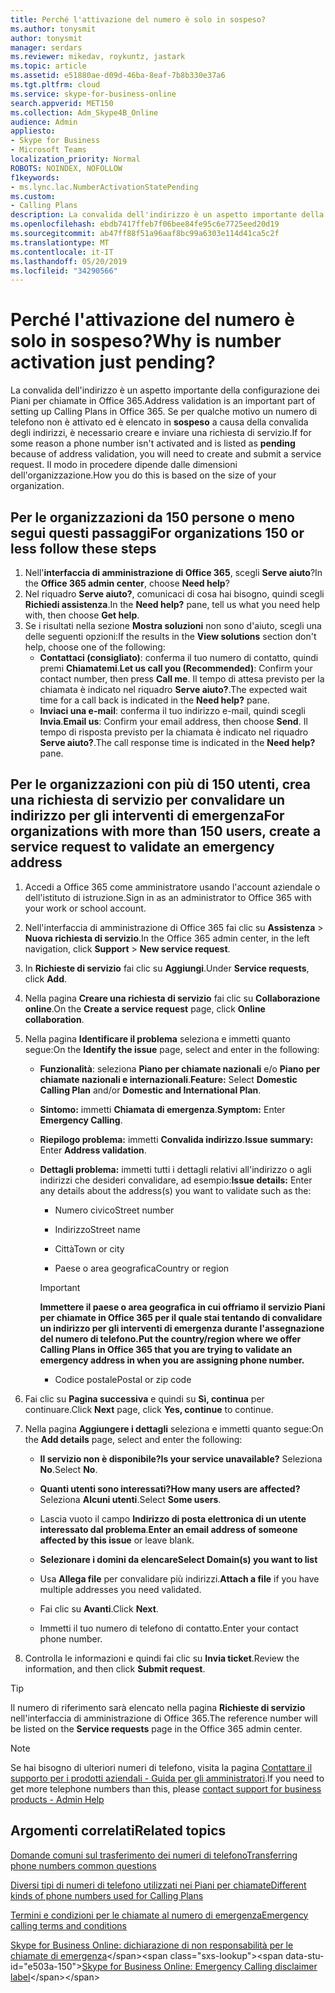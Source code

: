 ```yaml
---
title: Perché l'attivazione del numero è solo in sospeso?
ms.author: tonysmit
author: tonysmit
manager: serdars
ms.reviewer: mikedav, roykuntz, jastark
ms.topic: article
ms.assetid: e51880ae-d09d-46ba-8eaf-7b8b330e37a6
ms.tgt.pltfrm: cloud
ms.service: skype-for-business-online
search.appverid: MET150
ms.collection: Adm_Skype4B_Online
audience: Admin
appliesto:
- Skype for Business
- Microsoft Teams
localization_priority: Normal
ROBOTS: NOINDEX, NOFOLLOW
f1keywords:
- ms.lync.lac.NumberActivationStatePending
ms.custom:
- Calling Plans
description: La convalida dell'indirizzo è un aspetto importante della configurazione dei Piani per chiamate in Office 365. Fornisce all'utente dell'organizzazione un indirizzo per le chiamate per gli interventi di emergenza, che potrà essere usato dai servizi di emergenza.
ms.openlocfilehash: ebdb7417ffeb7f06bee84fe95c6e7725eed20d19
ms.sourcegitcommit: ab47ff88f51a96aaf8bc99a6303e114d41ca5c2f
ms.translationtype: MT
ms.contentlocale: it-IT
ms.lasthandoff: 05/20/2019
ms.locfileid: "34290566"
---
```

# <a name="why-is-number-activation-just-pending"></a><span data-ttu-id="e503a-104">Perché l'attivazione del numero è solo in sospeso?</span><span class="sxs-lookup"><span data-stu-id="e503a-104">Why is number activation just pending?</span></span>

<span data-ttu-id="e503a-105">La convalida dell'indirizzo è un aspetto importante della configurazione dei Piani per chiamate in Office 365.</span><span class="sxs-lookup"><span data-stu-id="e503a-105">Address validation is an important part of setting up Calling Plans in Office 365.</span></span> <span data-ttu-id="e503a-106">Se per qualche motivo un numero di telefono non è attivato ed è elencato in **sospeso** a causa della convalida degli indirizzi, è necessario creare e inviare una richiesta di servizio.</span><span class="sxs-lookup"><span data-stu-id="e503a-106">If for some reason a phone number isn't activated and is listed as **pending** because of address validation, you will need to create and submit a service request.</span></span> <span data-ttu-id="e503a-107">Il modo in procedere dipende dalle dimensioni dell'organizzazione.</span><span class="sxs-lookup"><span data-stu-id="e503a-107">How you do this is based on the size of your organization.</span></span>
  
## <a name="for-organizations-150-or-less-follow-these-steps"></a><span data-ttu-id="e503a-108">Per le organizzazioni da 150 persone o meno segui questi passaggi</span><span class="sxs-lookup"><span data-stu-id="e503a-108">For organizations 150 or less follow these steps</span></span>
1. <span data-ttu-id="e503a-109">Nell'**interfaccia di amministrazione di Office 365**, scegli **Serve aiuto**?</span><span class="sxs-lookup"><span data-stu-id="e503a-109">In the **Office 365 admin center**, choose **Need help**?</span></span>
2. <span data-ttu-id="e503a-110">Nel riquadro **Serve aiuto?**, comunicaci di cosa hai bisogno, quindi scegli **Richiedi assistenza**.</span><span class="sxs-lookup"><span data-stu-id="e503a-110">In the **Need help?** pane, tell us what you need help with, then choose **Get help**.</span></span>
3. <span data-ttu-id="e503a-111">Se i risultati nella sezione **Mostra soluzioni** non sono d'aiuto, scegli una delle seguenti opzioni:</span><span class="sxs-lookup"><span data-stu-id="e503a-111">If the results in the **View solutions** section don't help, choose one of the following:</span></span>
    - <span data-ttu-id="e503a-112">**Contattaci (consigliato)**: conferma il tuo numero di contatto, quindi premi **Chiamatemi**.</span><span class="sxs-lookup"><span data-stu-id="e503a-112">**Let us call you (Recommended)**: Confirm your contact number, then press **Call me**.</span></span> <span data-ttu-id="e503a-113">Il tempo di attesa previsto per la chiamata è indicato nel riquadro **Serve aiuto?**.</span><span class="sxs-lookup"><span data-stu-id="e503a-113">The expected wait time for a call back is indicated in the **Need help?** pane.</span></span>
    - <span data-ttu-id="e503a-114">**Inviaci una e-mail**: conferma il tuo indirizzo e-mail, quindi scegli **Invia**.</span><span class="sxs-lookup"><span data-stu-id="e503a-114">**Email us**: Confirm your email address, then choose **Send**.</span></span> <span data-ttu-id="e503a-115">Il tempo di risposta previsto per la chiamata è indicato nel riquadro **Serve aiuto?**.</span><span class="sxs-lookup"><span data-stu-id="e503a-115">The call response time is indicated in the **Need help?** pane.</span></span>

## <a name="for-organizations-with-more-than-150-users-create-a-service-request-to-validate-an-emergency-address"></a><span data-ttu-id="e503a-116">Per le organizzazioni con più di 150 utenti, crea una richiesta di servizio per convalidare un indirizzo per gli interventi di emergenza</span><span class="sxs-lookup"><span data-stu-id="e503a-116">For organizations with more than 150 users, create a service request to validate an emergency address</span></span>

1. <span data-ttu-id="e503a-117">Accedi a Office 365 come amministratore usando l'account aziendale o dell'istituto di istruzione.</span><span class="sxs-lookup"><span data-stu-id="e503a-117">Sign in as an administrator to Office 365 with your work or school account.</span></span>
    
2. <span data-ttu-id="e503a-118">Nell'interfaccia di amministrazione di Office 365 fai clic su **Assistenza** > **Nuova richiesta di servizio**.</span><span class="sxs-lookup"><span data-stu-id="e503a-118">In the Office 365 admin center, in the left navigation, click **Support** > **New service request**.</span></span>
    
3. <span data-ttu-id="e503a-119">In **Richieste di servizio** fai clic su **Aggiungi**.</span><span class="sxs-lookup"><span data-stu-id="e503a-119">Under **Service requests**, click **Add**.</span></span>
    
4. <span data-ttu-id="e503a-120">Nella pagina **Creare una richiesta di servizio** fai clic su **Collaborazione online**.</span><span class="sxs-lookup"><span data-stu-id="e503a-120">On the **Create a service request** page, click **Online collaboration**.</span></span>
    
5. <span data-ttu-id="e503a-121">Nella pagina **Identificare il problema** seleziona e immetti quanto segue:</span><span class="sxs-lookup"><span data-stu-id="e503a-121">On the **Identify the issue** page, select and enter in the following:</span></span>
    
   - <span data-ttu-id="e503a-122">**Funzionalità**: seleziona **Piano per chiamate nazionali** e/o **Piano per chiamate nazionali e internazionali**.</span><span class="sxs-lookup"><span data-stu-id="e503a-122">**Feature:** Select **Domestic Calling Plan** and/or **Domestic and International Plan**.</span></span>
    
   - <span data-ttu-id="e503a-123">**Sintomo:** immetti **Chiamata di emergenza**.</span><span class="sxs-lookup"><span data-stu-id="e503a-123">**Symptom:** Enter **Emergency Calling**.</span></span>
    
   - <span data-ttu-id="e503a-124">**Riepilogo problema:** immetti **Convalida indirizzo**.</span><span class="sxs-lookup"><span data-stu-id="e503a-124">**Issue summary:** Enter **Address validation**.</span></span>
    
   - <span data-ttu-id="e503a-125">**Dettagli problema:** immetti tutti i dettagli relativi all'indirizzo o agli indirizzi che desideri convalidare, ad esempio:</span><span class="sxs-lookup"><span data-stu-id="e503a-125">**Issue details:** Enter any details about the address(s) you want to validate such as the:</span></span>
    
      - <span data-ttu-id="e503a-126">Numero civico</span><span class="sxs-lookup"><span data-stu-id="e503a-126">Street number</span></span>
    
      - <span data-ttu-id="e503a-127">Indirizzo</span><span class="sxs-lookup"><span data-stu-id="e503a-127">Street name</span></span>
    
      - <span data-ttu-id="e503a-128">Città</span><span class="sxs-lookup"><span data-stu-id="e503a-128">Town or city</span></span>
    
      - <span data-ttu-id="e503a-129">Paese o area geografica</span><span class="sxs-lookup"><span data-stu-id="e503a-129">Country or region</span></span>
    
     > [!IMPORTANT]
     > <span data-ttu-id="e503a-130">**Immettere il paese o area geografica in cui offriamo il servizio Piani per chiamate in Office 365 per il quale stai tentando di convalidare un indirizzo per gli interventi di emergenza durante l'assegnazione del numero di telefono.**</span><span class="sxs-lookup"><span data-stu-id="e503a-130">**Put the country/region where we offer Calling Plans in Office 365 that you are trying to validate an emergency address in when you are assigning phone number.**</span></span>
  
      - <span data-ttu-id="e503a-131">Codice postale</span><span class="sxs-lookup"><span data-stu-id="e503a-131">Postal or zip code</span></span>
    
6. <span data-ttu-id="e503a-132">Fai clic su **Pagina successiva** e quindi su **Sì, continua** per continuare.</span><span class="sxs-lookup"><span data-stu-id="e503a-132">Click **Next** page, click **Yes, continue** to continue.</span></span>
    
7. <span data-ttu-id="e503a-133">Nella pagina **Aggiungere i dettagli** seleziona e immetti quanto segue:</span><span class="sxs-lookup"><span data-stu-id="e503a-133">On the **Add details** page, select and enter the following:</span></span>
    
   - <span data-ttu-id="e503a-134">**Il servizio non è disponibile?**</span><span class="sxs-lookup"><span data-stu-id="e503a-134">**Is your service unavailable?**</span></span> <span data-ttu-id="e503a-135">Seleziona **No**.</span><span class="sxs-lookup"><span data-stu-id="e503a-135">Select **No**.</span></span>
    
   - <span data-ttu-id="e503a-136">**Quanti utenti sono interessati?**</span><span class="sxs-lookup"><span data-stu-id="e503a-136">**How many users are affected?**</span></span> <span data-ttu-id="e503a-137">Seleziona **Alcuni utenti**.</span><span class="sxs-lookup"><span data-stu-id="e503a-137">Select **Some users**.</span></span>
    
   - <span data-ttu-id="e503a-138">Lascia vuoto il campo **Indirizzo di posta elettronica di un utente interessato dal problema**.</span><span class="sxs-lookup"><span data-stu-id="e503a-138">**Enter an email address of someone affected by this issue** or leave blank.</span></span>
    
   - <span data-ttu-id="e503a-139">**Selezionare i domini da elencare**</span><span class="sxs-lookup"><span data-stu-id="e503a-139">**Select Domain(s) you want to list**</span></span>
    
   - <span data-ttu-id="e503a-140">Usa **Allega file** per convalidare più indirizzi.</span><span class="sxs-lookup"><span data-stu-id="e503a-140">**Attach a file** if you have multiple addresses you need validated.</span></span>
    
   - <span data-ttu-id="e503a-141">Fai clic su **Avanti**.</span><span class="sxs-lookup"><span data-stu-id="e503a-141">Click **Next**.</span></span>
    
   - <span data-ttu-id="e503a-142">Immetti il tuo numero di telefono di contatto.</span><span class="sxs-lookup"><span data-stu-id="e503a-142">Enter your contact phone number.</span></span>
    
8. <span data-ttu-id="e503a-143">Controlla le informazioni e quindi fai clic su **Invia ticket**.</span><span class="sxs-lookup"><span data-stu-id="e503a-143">Review the information, and then click **Submit request**.</span></span>
    
> [!TIP]
> <span data-ttu-id="e503a-144">Il numero di riferimento sarà elencato nella pagina **Richieste di servizio** nell'interfaccia di amministrazione di Office 365.</span><span class="sxs-lookup"><span data-stu-id="e503a-144">The reference number will be listed on the **Service requests** page in the Office 365 admin center.</span></span>


> [!NOTE]
> <span data-ttu-id="e503a-145">Se hai bisogno di ulteriori numeri di telefono, visita la pagina [Contattare il supporto per i prodotti aziendali - Guida per gli amministratori](https://support.office.com/article/32a17ca7-6fa0-4870-8a8d-e25ba4ccfd4b).</span><span class="sxs-lookup"><span data-stu-id="e503a-145">If you need to get more telephone numbers than this, please [contact support for business products - Admin Help](https://support.office.com/article/32a17ca7-6fa0-4870-8a8d-e25ba4ccfd4b)</span></span>

  
## <a name="related-topics"></a><span data-ttu-id="e503a-146">Argomenti correlati</span><span class="sxs-lookup"><span data-stu-id="e503a-146">Related topics</span></span>
[<span data-ttu-id="e503a-147">Domande comuni sul trasferimento dei numeri di telefono</span><span class="sxs-lookup"><span data-stu-id="e503a-147">Transferring phone numbers common questions</span></span>](/microsoftteams/transferring-phone-numbers-common-questions)

[<span data-ttu-id="e503a-148">Diversi tipi di numeri di telefono utilizzati nei Piani per chiamate</span><span class="sxs-lookup"><span data-stu-id="e503a-148">Different kinds of phone numbers used for Calling Plans</span></span>](/microsoftteams/different-kinds-of-phone-numbers-used-for-calling-plans)

[<span data-ttu-id="e503a-149">Termini e condizioni per le chiamate al numero di emergenza</span><span class="sxs-lookup"><span data-stu-id="e503a-149">Emergency calling terms and conditions</span></span>](/microsoftteams/emergency-calling-terms-and-conditions)

<span data-ttu-id="e503a-150">[Skype for Business Online: dichiarazione di non responsabilità per le chiamate di emergenza](https://github.com/MicrosoftDocs/OfficeDocs-SkypeForBusiness/blob/live/Teams/downloads/emergency-calling/emergency-calling-label-(en-us)-(v.1.0).zip?raw=true)</span><span class="sxs-lookup"><span data-stu-id="e503a-150">[Skype for Business Online: Emergency Calling disclaimer label](https://github.com/MicrosoftDocs/OfficeDocs-SkypeForBusiness/blob/live/Teams/downloads/emergency-calling/emergency-calling-label-(en-us)-(v.1.0).zip?raw=true)</span></span>
  
 